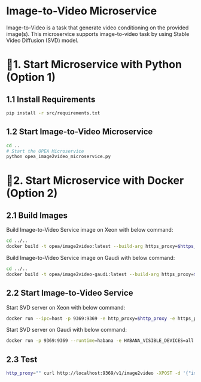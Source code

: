 # Image-to-Video Microservice

Image-to-Video is a task that generate video conditioning on the provided image(s). This microservice supports image-to-video task by using Stable Video Diffusion (SVD) model.

# 🚀1. Start Microservice with Python (Option 1)

## 1.1 Install Requirements

```bash
pip install -r src/requirements.txt
```

## 1.2 Start Image-to-Video Microservice

```bash
cd ..
# Start the OPEA Microservice
python opea_image2video_microservice.py
```

# 🚀2. Start Microservice with Docker (Option 2)

## 2.1 Build Images

Build Image-to-Video Service image on Xeon with below command:

```bash
cd ../..
docker build -t opea/image2video:latest --build-arg https_proxy=$https_proxy --build-arg http_proxy=$http_proxy -f comps/image2video/src/Dockerfile .
```

Build Image-to-Video Service image on Gaudi with below command:

```bash
cd ../..
docker build -t opea/image2video-gaudi:latest --build-arg https_proxy=$https_proxy --build-arg http_proxy=$http_proxy -f comps/image2video/src/Dockerfile.intel_hpu .
```

## 2.2 Start Image-to-Video Service

Start SVD server on Xeon with below command:

```bash
docker run --ipc=host -p 9369:9369 -e http_proxy=$http_proxy -e https_proxy=$https_proxy opea/image2video:latest
```

Start SVD server on Gaudi with below command:

```bash
docker run -p 9369:9369 --runtime=habana -e HABANA_VISIBLE_DEVICES=all -e OMPI_MCA_btl_vader_single_copy_mechanism=none --cap-add=sys_nice --ipc=host -e http_proxy=$http_proxy -e https_proxy=$https_proxy opea/image2video-gaudi:latest
```

## 2.3 Test

```bash
http_proxy="" curl http://localhost:9369/v1/image2video -XPOST -d '{"images_path":[{"image_path":"https://huggingface.co/datasets/huggingface/documentation-images/resolve/main/diffusers/svd/rocket.png"}]}' -H 'Content-Type: application/json'
```

